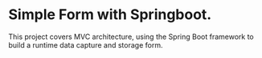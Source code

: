 #  Simple Form with Springboot.

This project covers MVC architecture, using the Spring Boot framework
to build a runtime data capture and storage form.
 
